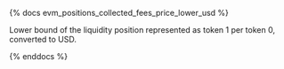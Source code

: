 {% docs evm_positions_collected_fees_price_lower_usd %}

Lower bound of the liquidity position represented as token 1 per token 0, converted to USD.

{% enddocs %}
